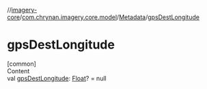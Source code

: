 //[imagery-core](../../../index.md)/[com.chrynan.imagery.core.model](../index.md)/[Metadata](index.md)/[gpsDestLongitude](gps-dest-longitude.md)



# gpsDestLongitude  
[common]  
Content  
val [gpsDestLongitude](gps-dest-longitude.md): [Float](https://kotlinlang.org/api/latest/jvm/stdlib/kotlin/-float/index.html)? = null  



